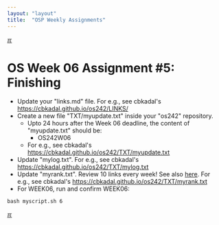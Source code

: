 ```yaml
---
layout: "layout"
title:  "OSP Weekly Assignments"
---
```


[&#x213C;](#idxXXX)<br id="idx000">
# OS Week 06 Assignment #5: Finishing

* Update your "links.md" file. For e.g., see cbkadal's <https://cbkadal.github.io/os242/LINKS/>
* Create a new file "TXT/myupdate.txt" inside your "os242" repository.
  * Upto 24 hours after the Week 06 deadline, the content of "myupdate.txt" should be:
    * OS242W06
  * For e.g., see cbkadal's <https://cbkadal.github.io/os242/TXT/myupdate.txt>
* Update "mylog.txt". For e.g., see cbkadal's <https://cbkadal.github.io/os242/TXT/mylog.txt>
* Update "myrank.txt". Review 10 links every week! See also [here](W02-08.md).
  For e.g., see cbkadal's <https://cbkadal.github.io/os242/TXT/myrank.txt>
* For WEEK06, run and confirm WEEK06:

```
bash myscript.sh 6

```
  
[&#x213C;](#)<br id="idxXXX"><br>

